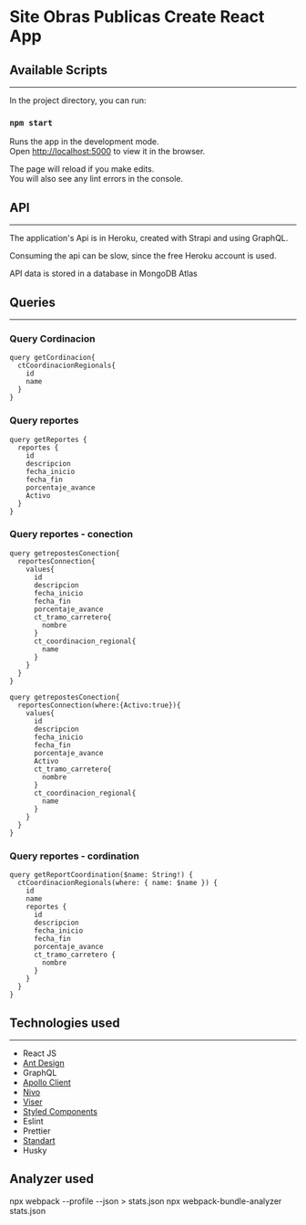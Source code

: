 # Site Obras Publicas Create React App

## Available Scripts

---

In the project directory, you can run:

### `npm start`

Runs the app in the development mode.\
Open [http://localhost:5000](http://localhost:5000) to view it in the browser.

The page will reload if you make edits.\
You will also see any lint errors in the console.

## API

---

The application's Api is in Heroku, created with Strapi and using GraphQL.

Consuming the api can be slow, since the free Heroku account is used.

API data is stored in a database in MongoDB Atlas

## Queries

---

### Query Cordinacion

```
query getCordinacion{
  ctCoordinacionRegionals{
    id
    name
  }
}
```

### Query reportes

```
query getReportes {
  reportes {
    id
    descripcion
    fecha_inicio
    fecha_fin
    porcentaje_avance
    Activo
  }
}
```

### Query reportes - conection

```
query getrepostesConection{
  reportesConnection{
    values{
      id
      descripcion
      fecha_inicio
      fecha_fin
      porcentaje_avance
      ct_tramo_carretero{
        nombre
      }
      ct_coordinacion_regional{
        name
      }
    }
  }
}

query getrepostesConection{
  reportesConnection(where:{Activo:true}){
    values{
      id
      descripcion
      fecha_inicio
      fecha_fin
      porcentaje_avance
      Activo
      ct_tramo_carretero{
        nombre
      }
      ct_coordinacion_regional{
        name
      }
    }
  }
}
```

### Query reportes - cordination

```
query getReportCoordination($name: String!) {
  ctCoordinacionRegionals(where: { name: $name }) {
    id
    name
    reportes {
      id
      descripcion
      fecha_inicio
      fecha_fin
      porcentaje_avance
      ct_tramo_carretero {
        nombre
      }
    }
  }
}
```

## Technologies used

---

- React JS
- [Ant Design](https://ant.design/)
- GraphQL
- [Apollo Client](https://www.apollographql.com/docs/react/)
- [Nivo](https://nivo.rocks/)
- [Viser](https://viserjs.gitee.io/)
- [Styled Components](https://styled-components.com/)
- Eslint
- Prettier
- [Standart](https://standardjs.com/)
- Husky

## Analyzer used

npx webpack --profile --json > stats.json
npx webpack-bundle-analyzer stats.json
